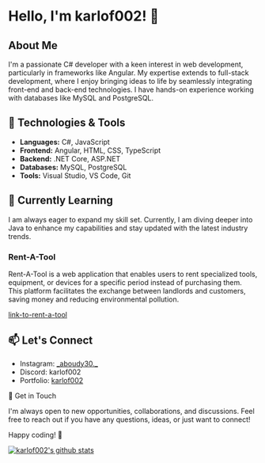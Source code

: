 # Hello, I'm karlof002! 👋

## About Me

I'm a passionate C# developer with a keen interest in web development, particularly in frameworks like Angular. My expertise extends to full-stack development, where I enjoy bringing ideas to life by seamlessly integrating front-end and back-end technologies. I have hands-on experience working with databases like MySQL and PostgreSQL.

## 🔧 Technologies & Tools

- **Languages:** C#, JavaScript
- **Frontend:** Angular, HTML, CSS, TypeScript
- **Backend:** .NET Core, ASP.NET
- **Databases:** MySQL, PostgreSQL
- **Tools:** Visual Studio, VS Code, Git

## 🌱 Currently Learning

I am always eager to expand my skill set. Currently, I am diving deeper into Java to enhance my capabilities and stay updated with the latest industry trends.

### Rent-A-Tool
Rent-A-Tool is a web application that enables users to rent specialized tools, equipment, or devices for a specific period instead of purchasing them. This platform facilitates the exchange between landlords and customers, saving money and reducing environmental pollution.

[link-to-rent-a-tool](https://student.cloud.htl-leonding.ac.at/f.satybaldy-ulu/rat/#/)
## 📫 Let's Connect

- Instagram: [\_aboudy30.\_](https://www.instagram.com/_aboudy30._/)
- Discord: karlof002
- Portfolio: [karlof002](https://karlof002.github.io/)

💬 Get in Touch

I'm always open to new opportunities, collaborations, and discussions. Feel free to reach out if you have any questions, ideas, or just want to connect!

Happy coding! 🚀

[![karlof002's github stats](https://github-readme-stats.vercel.app/api?username=karlof002&show_icons=true&title_color=fff&icon_color=79ff97&text_color=9f9f9f&bg_color=151515&count_private=true)](https://github.com/karlof002)
